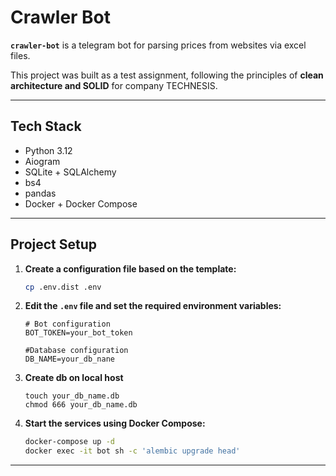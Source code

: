 # Crawler Bot

**`crawler-bot`** is a telegram bot for parsing prices from websites via excel files.

This project was built as a test assignment, following the principles of **clean architecture and SOLID** for company TECHNESIS.

---

## Tech Stack

- Python 3.12
- Aiogram
- SQLite + SQLAlchemy
- bs4
- pandas
- Docker + Docker Compose

---

## Project Setup

1. **Create a configuration file based on the template:**
   ```bash
   cp .env.dist .env
   ```

2. **Edit the `.env` file and set the required environment variables:**
   ```env
   # Bot configuration
   BOT_TOKEN=your_bot_token
   
   #Database configuration
   DB_NAME=your_db_nane
   ```
3. **Create db on local host**
    ```
    touch your_db_name.db
    chmod 666 your_db_name.db
    ```

4. **Start the services using Docker Compose:**
   ```bash
   docker-compose up -d
   docker exec -it bot sh -c 'alembic upgrade head'
   ```

---


